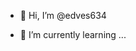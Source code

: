 - 👋 Hi, I’m @edves634
  
- 🌱 I’m currently learning ...


<!---
edves634/edves634 is a ✨ special ✨ repository because its `README.md` (this file) appears on your GitHub profile.
You can click the Preview link to take a look at your changes.
--->
